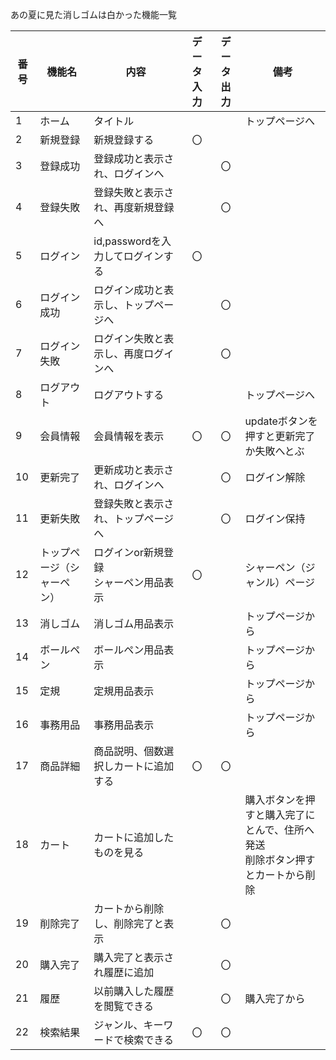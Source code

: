 あの夏に見た消しゴムは白かった機能一覧

|番号|機能名|内容|データ入力|データ出力|備考|
|---|---|---|:---:|:---:|---|
|1|ホーム|タイトル|||トップページへ|
|2|新規登録|新規登録する|〇|||
|3|登録成功|登録成功と表示され、ログインへ||〇||
|4|登録失敗|登録失敗と表示され、再度新規登録へ||〇||
|5|ログイン|id,passwordを入力してログインする|〇|||
|6|ログイン成功|ログイン成功と表示し、トップページへ||〇||
|7|ログイン失敗|ログイン失敗と表示し、再度ログインへ||〇||
|8|ログアウト|ログアウトする|||トップページへ|
|9|会員情報|会員情報を表示|〇|〇|updateボタンを押すと更新完了か失敗へとぶ|
|10|更新完了|更新成功と表示され、ログインへ||〇|ログイン解除|
|11|更新失敗|登録失敗と表示され、トップページへ||〇|ログイン保持|
|12|トップページ（シャーペン）|ログインor新規登録<br>シャーペン用品表示|〇||シャーペン（ジャンル）ページ|
|13|消しゴム|消しゴム用品表示|||トップページから|
|14|ボールペン|ボールペン用品表示|||トップページから|
|15|定規|定規用品表示|||トップページから|
|16|事務用品|事務用品表示|||トップページから|
|17|商品詳細|商品説明、個数選択しカートに追加する|〇|〇||
|18|カート|カートに追加したものを見る|||購入ボタンを押すと購入完了にとんで、住所へ発送<br>削除ボタン押すとカートから削除|
|19|削除完了|カートから削除し、削除完了と表示||〇||
|20|購入完了|購入完了と表示され履歴に追加||〇||
|21|履歴|以前購入した履歴を閲覧できる||〇|購入完了から|
|22|検索結果|ジャンル、キーワードで検索できる|〇|〇||
